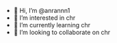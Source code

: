 - 👋 Hi, I’m @anrannn1
- 👀 I’m interested in chr
- 🌱 I’m currently learning chr
- 💞️ I’m looking to collaborate on chr


<!---
anrannn1/anrannn1 is a ✨ special ✨ repository because its `README.md` (this file) appears on your GitHub profile.
You can click the Preview link to take a look at your changes.
--->
